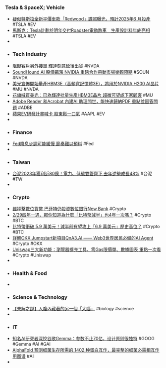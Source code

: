 ### Tesla & SpaceX; Vehicle
- [疑似特斯拉全新平價車款「Redwood」諜照曝光，預計2025年6 月投產](https://www.techbang.com/posts/113252-suspected-spy-photos-of-teslas-new-entry-level-model-are) #TSLA #EV
- [馬斯克：Tesla計劃於明年交付Roadster電動跑車　生產設計料年底亮相](https://inews.hket.com/article/3714240/TSLA｜馬斯克：Tesla計劃於明年交付Roadster電動跑車%E3%80%80生產設計料年底亮相) #TSLA #EV
-
- ### Tech Industry
- [阻礙客戶另外接單 輝達刻意延後出貨](https://news.cnyes.com/news/id/5466991) #NVDA
- [SoundHound AI 股價飆漲 NVIDIA 重磅合作帶動市場樂觀預期](https://magnifier.cmoney.tw/【美股新聞】soundhound-ai-股價飆漲-nvidia-重磅合作帶動市場樂/) #SOUN #NVDA
- [美光宣佈開始量產HBM3E（高頻寬記憶體3E），將用於NVIDIA H200 AI晶片](https://www.techbang.com/posts/113454-micron-announced-that-it-has-started-mass-production-of-hbm3e) #MU #NVDA
- [花旗喊買美光：已為輝達批量生產HBM3E晶片 超微可望成下家顧客](https://news.cnyes.com/news/id/5466224) #MU
- [Adobe Reader 和Acrobat 內建AI 助理問世，能快速歸納PDF 重點並回答問題](https://technews.tw/2024/02/27/adobe-launches-ai-assistant-that-can-search-and-summarize-pdfs/) #ADBE
- [蘋果EV研發計畫喊卡 股東鬆一口氣](https://www.ctee.com.tw/news/20240228700863-430704) #AAPL #EV
-
- ### Finance
- [Fed降息步調可能緩慢 節奏難以預料](https://news.cnyes.com/news/id/5466057) #Fed
-
- ### Taiwan
- [台泥2023年獲利近80億！電力、低碳雙管齊下 去年逆勢成長48%](https://www.wealth.com.tw/articles/9ffdccac-b65e-4933-b2c6-6d8654944f4a) #台泥 #TW
-
- ### Crypto
- [雖抨擊數位貨幣 巴菲特仍投資數位銀行New Bank](https://news.cnyes.com/news/id/5466989) #Crypto
- [2/29四年一遇，那你知道為什麼「比特幣減半」也4年一次嗎？](https://www.blocktempo.com/why-bitcoin-halving-happens-every-4-years/) #Crypto #BTC
- [比特幣衝破 5.9 萬美元！減半前有望攻上「6.9 萬美元」歷史高位？](https://blockcast.it/2024/02/28/bitcoin-surpasses-us59000-mark-to-high-of-2-yrs/) #Crypto #BTC
- [詳解OKX Jumpstart新項目QnA3.AI —— Web3世界居民必備的AI Agent](https://news.cnyes.com/news/id/5467058) #Crypto #OKX
- [Uniswap三大新功能：瀏覽器擴充工具、零Gas限價單、數據圖表 重點一次看](https://www.blocktempo.com/uniswap-launches-three-new-features/) #Crypto #Uniswap
-
- ### Health & Food
-
- ### Science & Technology
- [【未解之謎】人腹內藏著的另一個「大腦」](https://www.epochtimes.com/b5/24/2/22/n14186921.htm) #biology #science
-
- ### IT
- [知名AI研究者深挖谷歌Gemma：参数不止70亿，设计原则很独特](https://www.jiqizhixin.com/articles/2024-02-28-9) #GOOG #Gemma #AI #GAI
- [AlphaFold 预测细菌生存所需的 1402 种蛋白互作，最完整的细菌必需相互作用图谱](https://www.jiqizhixin.com/articles/2024-02-28-2) #AI
-